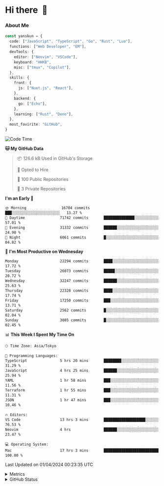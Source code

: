 # Hi there&nbsp; :wave:

### About Me

```ts
const yanskun = {
  code: ["JavaScript", "TypeScript", "Go", "Rust", "Lua"],
  functions: ["Web Developer", "EM"],
  devTools: {
    editor: ["Neovim", "VSCode"],
    keyboard: "HHKB",
    misc: ["tmux", "Copilot"],
  },
  skills: {
    front: {
      js: ["Nuxt.js", "React"],
    },
    backend: {
      go: ["Echo"],
    },
    learning: ["Rust", "Deno"],
  },
  most_favirite: "GitHub",
}
```

<!--START_SECTION:waka-->
![Code Time](http://img.shields.io/badge/Code%20Time-772%20hrs%2038%20mins-blue)

**🐱 My GitHub Data** 

> 📦 126.6 kB Used in GitHub's Storage 
 > 
> 💼 Opted to Hire
 > 
> 📜 100 Public Repositories 
 > 
> 🔑 3 Private Repositories 
 > 
**I'm an Early 🐤** 

```text
🌞 Morning                16704 commits       ███░░░░░░░░░░░░░░░░░░░░░░   13.27 % 
🌆 Daytime                71742 commits       ██████████████░░░░░░░░░░░   57.01 % 
🌃 Evening                31332 commits       ██████░░░░░░░░░░░░░░░░░░░   24.90 % 
🌙 Night                  6061 commits        █░░░░░░░░░░░░░░░░░░░░░░░░   04.82 % 
```
📅 **I'm Most Productive on Wednesday** 

```text
Monday                   22294 commits       ████░░░░░░░░░░░░░░░░░░░░░   17.72 % 
Tuesday                  26073 commits       █████░░░░░░░░░░░░░░░░░░░░   20.72 % 
Wednesday                32247 commits       ██████░░░░░░░░░░░░░░░░░░░   25.63 % 
Thursday                 22328 commits       ████░░░░░░░░░░░░░░░░░░░░░   17.74 % 
Friday                   17250 commits       ███░░░░░░░░░░░░░░░░░░░░░░   13.71 % 
Saturday                 2562 commits        █░░░░░░░░░░░░░░░░░░░░░░░░   02.04 % 
Sunday                   3085 commits        █░░░░░░░░░░░░░░░░░░░░░░░░   02.45 % 
```


📊 **This Week I Spent My Time On** 

```text
🕑︎ Time Zone: Asia/Tokyo

💬 Programming Languages: 
TypeScript               5 hrs 20 mins       ████████░░░░░░░░░░░░░░░░░   31.29 % 
JavaScript               4 hrs 25 mins       ██████░░░░░░░░░░░░░░░░░░░   25.94 % 
YAML                     1 hr 58 mins        ███░░░░░░░░░░░░░░░░░░░░░░   11.56 % 
Terraform                1 hr 55 mins        ███░░░░░░░░░░░░░░░░░░░░░░   11.31 % 
JSON                     1 hr 47 mins        ███░░░░░░░░░░░░░░░░░░░░░░   10.46 % 

🔥 Editors: 
VS Code                  13 hrs 3 mins       ███████████████████░░░░░░   76.53 % 
Neovim                   4 hrs               ██████░░░░░░░░░░░░░░░░░░░   23.47 % 

💻 Operating System: 
Mac                      17 hrs 3 mins       █████████████████████████   100.00 % 
```


 Last Updated on 01/04/2024 00:23:35 UTC
<!--END_SECTION:waka-->

<details>
  <summary>Metrics</summary>
  <img src="https://github.com/yanskun/yanskun/blob/main/github-metrics.svg" alt="Metrics">
</details>

<details>
  <summary>GitHub Status</summary>
  <picture>
    <source media="(prefers-color-scheme: dark)" srcset="https://raw.githubusercontent.com/yanskun/yanskun/master/profile-summary-card-output/nord_dark/0-profile-details.svg">
   <img src="https://raw.githubusercontent.com/yanskun/yanskun/master/profile-summary-card-output/default/0-profile-details.svg">
  </picture>
  <br>
  <picture>
    <source media="(prefers-color-scheme: dark)" srcset="https://raw.githubusercontent.com/yanskun/yanskun/master/profile-summary-card-output/nord_dark/1-repos-per-language.svg">
   <img src="https://raw.githubusercontent.com/yanskun/yanskun/master/profile-summary-card-output/default/1-repos-per-language.svg">
  </picture>
  <picture>
    <source media="(prefers-color-scheme: dark)" srcset="https://raw.githubusercontent.com/yanskun/yanskun/master/profile-summary-card-output/nord_dark/2-most-commit-language.svg">
   <img src="https://raw.githubusercontent.com/yanskun/yanskun/master/profile-summary-card-output/default/2-most-commit-language.svg">
  </picture>
  <br>
  <picture>
    <source media="(prefers-color-scheme: dark)" srcset="https://raw.githubusercontent.com/yanskun/yanskun/master/profile-summary-card-output/nord_dark/3-stats.svg">
   <img src="https://raw.githubusercontent.com/yanskun/yanskun/master/profile-summary-card-output/default/3-stats.svg">
  </picture>
  <picture>
    <source media="(prefers-color-scheme: dark)" srcset="https://raw.githubusercontent.com/yanskun/yanskun/master/profile-summary-card-output/nord_dark/4-productive-time.svg">
   <img src="https://raw.githubusercontent.com/yanskun/yanskun/master/profile-summary-card-output/default/4-productive-time.svg">
  </picture>
</details>
